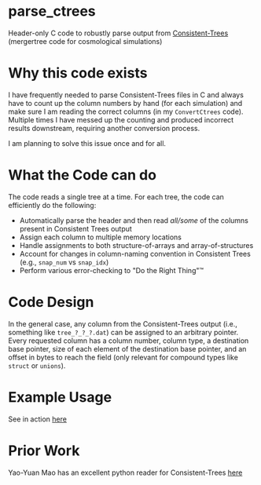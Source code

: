# parse_ctrees
Header-only C code to robustly parse output from [Consistent-Trees](https://bitbucket.org/pbehroozi/consistent-trees) (mergertree code for cosmological simulations)

# Why this code exists
I have frequently needed to parse Consistent-Trees files in C and always have
to count up the column numbers by hand (for each simulation) and make sure I am
reading the correct columns (in my `ConvertCtrees` code). Multiple times I have 
messed up the counting and produced incorrect results downstream, requiring
another conversion process. 

I am planning to solve this issue once and for all. 

# What the Code can do
The code reads a single tree at a time. For each tree, the code can efficiently do the following:

- Automatically parse the header and then read *all/some* of the columns present in Consistent Trees output
- Assign each column to multiple memory locations
- Handle assignments to both structure-of-arrays and array-of-structures
- Account for changes in column-naming convention in Consistent Trees (e.g., `snap_num` vs `snap_idx`)
- Perform various error-checking to "Do the Right Thing"™

# Code Design
In the general case, any column from the Consistent-Trees output (i.e., something like ``tree_?_?_?.dat``) can be assigned to an arbitrary pointer. Every requested column has a column number, column type, a destination base pointer, size of each element of the destination base pointer, and an offset in bytes to reach the field (only relevant for compound types like ``struct`` or ``unions``). 

# Example Usage

See in action [here](https://github.com/manodeep/lfs_sage/blob/lhvt/src/io/read_tree_consistentrees_ascii.c#L189-L317)

# Prior Work
Yao-Yuan Mao has an excellent python reader for Consistent-Trees [here](https://bitbucket.org/yymao/helpers/src/master/)
